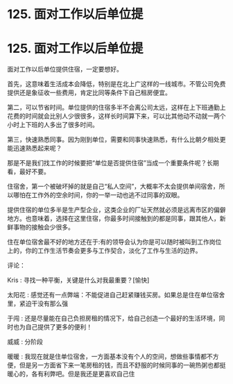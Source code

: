# 125\. 面对工作以后单位提

# 125\. 面对工作以后单位提

面对工作以后单位提供住宿，一定要想好。

首先，这意味着生活成本会降低，特别是在北上广这样的一线城市。不管公司免费提供还是象征收一些费用，肯定比同等条件下自己租房便宜。

第二，可以节省时间。单位提供的住宿多半不会离公司太远，这样在上下班通勤上花费的时间就会比别人少很很多，这样长时间算下来，可以比其他动不动就一两个小时上下班的人多出了很多时间。

第三，快速熟悉同事。因为刚到单位，需要和同事快速熟悉，有什么比朝夕相处更能迅速熟悉起来呢？

那是不是我们找工作的时候要把“单位是否提供住宿”当成一个重要条件呢？长期看，最好不要。

住宿舍，第一个被破坏掉的就是自己“私人空间”，大概率不太会提供单间宿舍，所以哪怕在工作外的空余时间，你的一举一动也逃不过同事的双眼。

提供住宿的单位多半是生产型企业，这类企业的厂址天然就必须是远离市区的偏僻地方。也意味着，选择在这里住宿，你最多时间接触到的都是同事，跟其他人，新鲜事物的接触会少很多。

住在单位宿舍最不好的地方还在于:有的领导会认为你是可以随时被叫到工作岗位上的，你的工作生活节奏会更多与工作契合，淡化了工作与生活的边界。

评论：

Kris : 寻找一种平衡，关键是什么对我最重要？[愉快]

太阳花 : 感觉还有一点弊端：不能促进自己赶紧赚钱买房。如果总是住在单位宿舍里，紧迫干没有那么强

于闯 : 还是尽量能在自己负担房租的情况下，给自己创造一个最好的生活环境，同时也为自己提供了更多的便利！

威威 : 分阶段

暖暖 : 我现在就是住单位宿舍，一方面基本没有个人的空间，想做些事情都不方便，但是另一方面省下来一笔房租的钱，而且不舒服的时候同事的一碗热粥也都挺暖心的，各有利弊吧。但是我还是更喜欢自己住